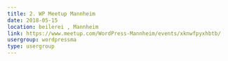 ```yaml
---
title: 2. WP Meetup Mannheim
date: 2018-05-15
location: beilerei , Mannheim
link: https://www.meetup.com/WordPress-Mannheim/events/xknwfpyxhbtb/
usergroup: wordpressma
type: usergroup
---
```


